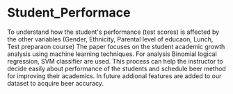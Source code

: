 # Student_Performace
To understand how the student's performance (test scores) is affected by the
other variables (Gender, Ethnicity, Parental level of educaon, Lunch, Test
preparaon course)
The paper focuses on the student academic growth analysis using machine
learning techniques. For
analysis Binomial logical regression, SVM classifier are used. This process
can help the instructor to decide easily about performance of the students and
schedule beer method
for improving their academics. In future addional features are added to our
dataset to acquire beer
accuracy.
